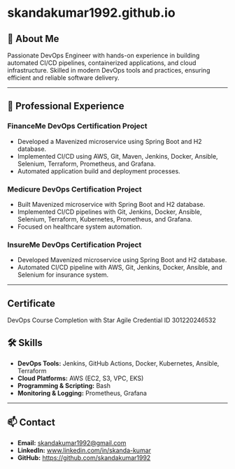 # skandakumar1992.github.io

## 👤 About Me
Passionate DevOps Engineer with hands-on experience in building automated CI/CD pipelines, containerized applications, and cloud infrastructure. Skilled in modern DevOps tools and practices, ensuring efficient and reliable software delivery.

---

## 💼 Professional Experience

### FinanceMe DevOps Certification Project
- Developed a Mavenized microservice using Spring Boot and H2 database.
- Implemented CI/CD using AWS, Git, Maven, Jenkins, Docker, Ansible, Selenium, Terraform, Prometheus, and Grafana.
- Automated application build and deployment processes.

### Medicure DevOps Certification Project
- Built Mavenized microservice with Spring Boot and H2 database.
- Implemented CI/CD pipelines with Git, Jenkins, Docker, Ansible, Selenium, Terraform, Kubernetes, Prometheus, and Grafana.
- Focused on healthcare system automation.

### InsureMe DevOps Certification Project
- Developed Mavenized microservice using Spring Boot and H2 database.
- Automated CI/CD pipeline with AWS, Git, Jenkins, Docker, Ansible, and Selenium for insurance system.

---
## Certificate
DevOps Course Completion with Star Agile Credential ID 301220246532

## 🛠️ Skills
- **DevOps Tools:** Jenkins, GitHub Actions, Docker, Kubernetes, Ansible, Terraform
- **Cloud Platforms:** AWS (EC2, S3, VPC, EKS)
- **Programming & Scripting:** Bash
- **Monitoring & Logging:** Prometheus, Grafana
  
---

## 📫 Contact
- **Email:** skandakumar1992@gmail.com
- **LinkedIn:** www.linkedin.com/in/skanda-kumar
- **GitHub:** https://github.com/skandakumar1992
